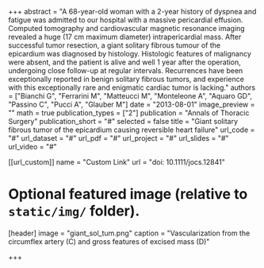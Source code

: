 +++
abstract = "A 68-year-old woman with a 2-year history of dyspnea and fatigue was admitted to our hospital with a massive pericardial effusion. Computed tomography and cardiovascular magnetic resonance imaging revealed a huge (17 cm maximum diameter) intrapericardial mass. After successful tumor resection, a giant solitary fibrous tumour of the epicardium was diagnosed by histology. Histologic features of malignancy were absent, and the patient is alive and well 1 year after the operation, undergoing close follow-up at regular intervals. Recurrences have been exceptionally reported in benign solitary fibrous tumors, and experience with this exceptionally rare and enigmatic cardiac tumor is lacking."
authors = ["Bianchi G", "Ferrarini M", "Matteucci M", "Monteleone A", "Aquaro GD", "Passino C", "Pucci A", "Glauber M"]
date = "2013-08-01"
image_preview = ""
math = true
publication_types = ["2"]
publication = "Annals of Thoracic Surgery"
publication_short = "#"
selected = false
title = "Giant solitary fibrous tumor of the epicardium causing reversible heart failure"
url_code = "#"
url_dataset = "#"
url_pdf = "#"
url_project = "#"
url_slides = "#"
url_video = "#"

[[url_custom]]
name = "Custom Link"
url = "doi: 10.1111/jocs.12841"

# Optional featured image (relative to `static/img/` folder).
[header]
image = "giant_sol_tum.png"
caption = "Vascularization from the circumflex artery (C) and gross features of excised mass (D)"

+++